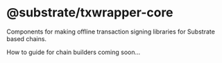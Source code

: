 # @substrate/txwrapper-core

Components for making offline transaction signing libraries for Substrate based chains.

How to guide for chain builders coming soon...
